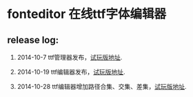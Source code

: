 fonteditor 在线ttf字体编辑器
==========

## release log:

1. 2014-10-7 ttf管理器发布，[试玩版地址](http://mkwiser.sinaapp.com/fonteditor/ttf.html).

2. 2014-10-19 ttf编辑器发布，[试玩版地址](http://mkwiser.sinaapp.com/fonteditor/index.html).

3. 2014-10-28 ttf编辑器增加路径合集、交集、差集，[试玩版地址](http://mkwiser.sinaapp.com/fonteditor/index.html).